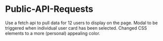 # Public-API-Requests
 
Use a fetch api to pull data for 12 users to display on the page.
Modal to be triggered when individual user card has been selected.
Changed CSS elements to a more (personal) appealing color.
